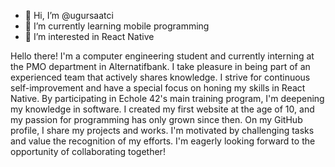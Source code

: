 - 👋 Hi, I’m @ugursaatci
- 🌱 I’m currently learning mobile programming
- 👀 I’m interested in React Native

Hello there!
I'm a computer engineering student and currently interning 
at the PMO department in Alternatifbank. I take pleasure in being part of an experienced 
team that actively shares knowledge. I strive for continuous self-improvement and have a special 
focus on honing my skills in React Native. By participating in Echole 42's main training program, 
I'm deepening my knowledge in software. I created my first website at the age of 10, and my passion 
for programming has only grown since then. On my GitHub profile, I share my projects and works. 
I'm motivated by challenging tasks and value the recognition of my efforts. I'm eagerly looking forward 
to the opportunity of collaborating together!

